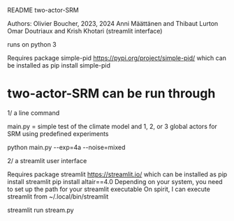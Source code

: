 README two-actor-SRM

Authors: Olivier Boucher, 2023, 2024 
         Anni Määttänen and Thibaut Lurton
         Omar Doutriaux and Krish Khotari (streamlit interface)

runs on python 3

Requires package simple-pid
https://pypi.org/project/simple-pid/
which can be installed as
pip install simple-pid

two-actor-SRM can be run through
================================

1/ a line command

main.py  = simple test of the climate model and 1, 2, or 3 global actors for SRM using predefined experiments

python main.py --exp=4a --noise=mixed


2/ a streamlit user interface

Requires package streamlit 
https://streamlit.io/
which can be installed as 
pip install streamlit 
pip install altair==4.0
Depending on your system, you need to set up the path for your streamlit executable 
On spirit, I can execute streamlit from ~/.local/bin/streamlit

streamlit run stream.py 
